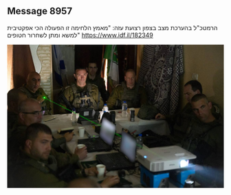 ## Message 8957

הרמטכ"ל בהערכת מצב בצפון רצועת עזה:
"מאמץ הלחימה זו הפעולה הכי אפקטיבית למשא ומתן לשחרור חטופים"
https://www.idf.il/182349

![Photo](8957/8957_photo.jpg)
